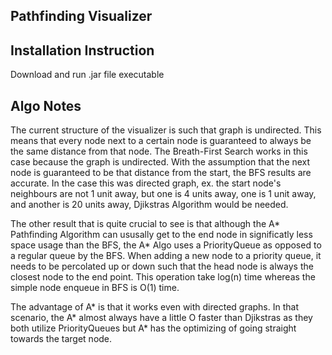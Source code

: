 ## Pathfinding Visualizer

## Installation Instruction

Download and run .jar file executable

## Algo Notes

The current structure of the visualizer is such that graph is undirected. This means that every node next to a certain node is guaranteed to always be the same distance from that node.
The Breath-First Search works in this case because the graph is undirected. With the assumption that the next node is guaranteed to be that distance from the start, the BFS results are accurate.
In the case this was directed graph, ex. the start node's neighbours are not 1 unit away, but one is 4 units away, one is 1 unit away, and another is 20 units away, Djikstras Algorithm would be needed.

The other result that is quite crucial to see is that although the A* Pathfinding Algorithm can ususally get to the end node in significatly less space usage than the BFS, the A* Algo uses a PriorityQueue as opposed to a regular queue by the BFS. When adding a new node to a priority queue, it needs to be percolated up or down such that the head node is always the closest node to the end point. This
operation take log(n) time whereas the simple node enqueue in BFS is O(1) time.

The advantage of A* is that it works even with directed graphs. In that scenario, the A* almost always have a little O faster than Djikstras as they both utilize PriorityQueues but A\* has the
optimizing of going straight towards the target node.
